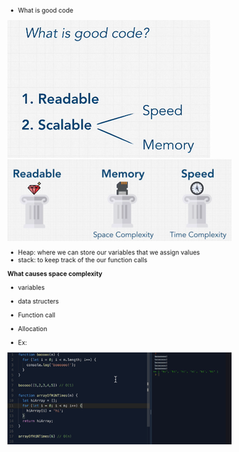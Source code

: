 - What is good code

<img src="./images_used/img1.png">

<img src="./images_used/img2.png">


- Heap: where we can store our variables that we assign values
- stack: to keep track of the our function calls

**What causes space complexity**

- variables
- data structers
- Function call
- Allocation    

- Ex:

<img src="./images_used/img3.png">
